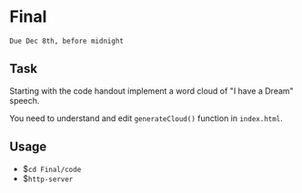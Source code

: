 # Final
`Due Dec 8th, before midnight`

## Task

Starting with the code handout implement a word cloud of "I have a
Dream" speech.

You need to understand and edit `generateCloud()` function in
`index.html`.

## Usage

- $`cd Final/code`
- $`http-server`







